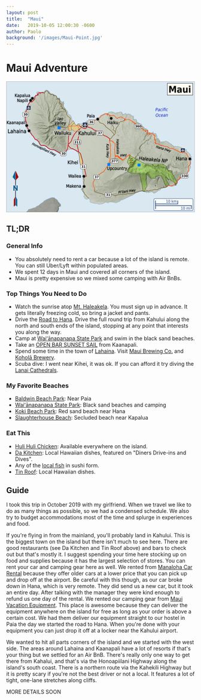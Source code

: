 ```yaml
---
layout: post
title:  "Maui"
date:   2019-10-05 12:00:30 -0600
author: Paolo
background: '/images/Maui-Point.jpg' 
---
```


# Maui Adventure

<img src="/images/maui-map.png" class="img-fluid" alt="https://commons.wikimedia.org/wiki/File:Maui_region_map_EN.png">

## TL;DR

### General Info
- You absolutely need to rent a car because a lot of the island is remote. You can still Uber/Lyft within populated areas.
- We spent 12 days in Maui and covered all corners of the island.
- Maui is pretty expensive so we mixed some camping with Air BnBs.

### Top Things You Need to Do
- Watch the sunrise atop [Mt. Haleakela](https://www.nps.gov/hale/planyourvisit/sunrise-and-sunset.htm). You must sign up in advance. It gets literally freezing cold, so bring a jacket and pants.
- Drive the [Road to Hana](https://roadtohana.com/). Drive the full round trip from Kahului along the north and south ends of the island, stopping at any point that interests you along the way.
- Camp at [Waiʻānapanapa State Park](https://www.google.com/search?q=wainapana+state+park&rlz=1C1CHBF_enUS878US878&oq=wainapana+state+park&aqs=chrome..69i57j0l7.5449j0j1&sourceid=chrome&ie=UTF-8) and swim in the black sand beaches.
- Take an [OPEN BAR SUNSET SAIL](https://teralani.net/Maui-Sunset-Sail/original.htm) from Kaanapali.
- Spend some time in the town of [Lahaina](https://www.google.com/search?gs_ssp=eJzj4tDP1TcoNsgqNmD0Ys9JzEjMzEsEADcaBd4&q=lahaina&rlz=1C1CHBF_enUS878US878&oq=Lah&aqs=chrome.1.69i57j46j0l2j46j0l2.3265j0j1&sourceid=chrome&ie=UTF-8). Visit [Maui Brewing Co.](https://www.mbcrestaurants.com/lahaina/) and [Koholā Brewery](https://www.koholabrewery.com/).
- Scuba dive: I went near Kihei, it was ok. If you can afford it try diving the [Lanai Cathedrals](https://www.google.com/search?rlz=1C1CHBF_enUS878US878&sxsrf=ALeKk03Y48I7WcvFCsdn48Qhfu3UZm5x7w%3A1589685181845&ei=vavAXv6VM830tAaprbboDA&q=lanai+cathedrals&oq=lanai+cath&gs_lcp=CgZwc3ktYWIQAxgAMgIIADIECAAQQzICCAAyAggAMgIIADICCAAyAggAOgQIIxAnOgUIABCRAjoFCAAQgwE6BwgAEBQQhwJQtxpYqCxg-DVoAHAAeACAAdoHiAGkEZIBCTcuMS41LTEuMZgBAKABAaoBB2d3cy13aXo&sclient=psy-ab).

### My Favorite Beaches
- [Baldwin Beach Park](https://www.google.com/search?rlz=1C1CHBF_enUS878US878&sxsrf=ALeKk00TMToICjL_0w6KwyjGX2ZqSmiMmQ%3A1589684717708&ei=7anAXpnkKsLItQa20qngAg&q=baldwin+beach+park&oq=baldwin+beach+park&gs_lcp=CgZwc3ktYWIQAzICCAAyAggAMgIIADICCAAyAggAMgIIADIGCAAQFhAeMgYIABAWEB4yBggAEBYQHjIGCAAQFhAeOgQIABBHOgcIABAUEIcCOgQIABBDUPAiWLEnYNYoaABwAXgAgAFjiAGfA5IBATWYAQCgAQGqAQdnd3Mtd2l6&sclient=psy-ab&ved=0ahUKEwjZjp2H9bnpAhVCZM0KHTZpCiwQ4dUDCAw&uact=5): Near Paia
- [Waiʻānapanapa State Park](https://www.google.com/search?q=wainapana+state+park&rlz=1C1CHBF_enUS878US878&oq=wainapana+state+park&aqs=chrome..69i57j0l7.5449j0j1&sourceid=chrome&ie=UTF-8): Black sand beaches and camping
- [Koki Beach Park](https://www.google.com/search?rlz=1C1CHBF_enUS878US878&sxsrf=ALeKk027nuk3gSloZ-pL2lZYIlrYYPE5pA%3A1589684724167&ei=9KnAXqjkCcrbtAaM-5q4CA&q=koki+beach+park&oq=koki+beach+park&gs_lcp=CgZwc3ktYWIQAzICCAAyAggAMgIIADIECAAQHjIECAAQHjoGCAAQBxAeULfQAVjv1AFg-9YBaABwAHgAgAF2iAHiApIBAzMuMZgBAKABAaoBB2d3cy13aXo&sclient=psy-ab&ved=0ahUKEwiorqeK9bnpAhXKLc0KHYy9BocQ4dUDCAw&uact=5): Red sand beach near Hana
- [Slaughterhouse Beach](https://www.google.com/search?rlz=1C1CHBF_enUS878US878&sxsrf=ALeKk01K62iuTYqhJa3DNDngwCpAn335bg%3A1589684752911&ei=EKrAXtv_NsO5tQa245O4Bg&q=slaughterhouse+beach&oq=sl&gs_lcp=CgZwc3ktYWIQAxgAMgQIIxAnMgQIIxAnMgUIABCRAjIECAAQQzIECAAQQzIECAAQQzIHCAAQgwEQQzIECAAQQzICCAAyAggAOgUIABCDAVDKvQFYzr4BYOHKAWgAcAB4AIABuAGIAeUCkgEDMC4ymAEAoAEBqgEHZ3dzLXdpeg&sclient=psy-ab): Secluded beach near Kapalua

### Eat This
- [Huli Huli Chicken](https://www.google.com/search?q=huli+huli+chicken&rlz=1C1CHBF_enUS878US878&oq=huli+huli&aqs=chrome.0.0j46j69i57j0l5.2114j0j1&sourceid=chrome&ie=UTF-8): Available everywhere on the island.
- [Da Kitchen](https://dakitchen.com/): Local Hawaiian dishes, featured on "Diners Drive-ins and Dives".
- Any of the [local fish](http://kauai-ranch.com/best-fish-to-eat-in-hawaii/) in sushi form.
- [Tin Roof](http://www.tinroofmaui.com/): Local Hawaiian dishes.
   
## Guide

I took this trip in October 2019 with my girlfriend. When we travel we like to do as many things as possible, so we had a condensed schedule. We also try to budget accommodations most of the time and splurge in experiences and food. 

If you're flying in from the mainland, you'll probably land in Kahului. This is the biggest town on the island but there isn't much to see here. There are good restaurants (see Da Kitchen and Tin Roof above) and bars to check out but that's mostly it. I suggest spending your time here stocking up on food and supplies because it has the largest selection of stores. You can rent your car and camping gear here as well. We rented from [Manaloha Car Rental](https://www.manaloharentacar.net/) because they offer older cars at a lower price that you can pick up and drop off at the airport. Be careful with this though, as our car broke down in Hana, which is very remote. They did send us a new car, but it took an entire day. After talking with the manager they were kind enough to refund us one day of the rental. We rented our camping gear from [Maui Vacation Equipment](https://www.mauivacationequipment.com/). This place is awesome because they can deliver the equipment anywhere on the island for free as long as your order is above a certain cost. We had them deliver our equipment straight to our hostel in Paia the day we started the road to Hana. When you're done with your equipment you can just drop it off at a locker near the Kahului airport.

We wanted to hit all parts corners of the island and we started with the west side. The areas around Lahaina and Kaanapali have a lot of resorts if that's your thing but we settled for an Air BnB. There's really only one way to get there from Kahalui, and that's via the Honoapiilani Highway along the island's south coast. There is a northern route via the Kahekili Highway but it is pretty scary if you're not the best driver or not a local. It features a lot of tight, one-lane stretches along cliffs.

MORE DETAILS SOON